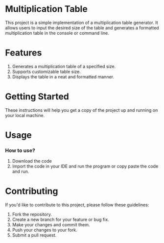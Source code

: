 # Multiplication Table
This project is a simple implementation of a multiplication table generator. It allows users to input the desired size of the table and generates a formatted multiplication table in the console or command line.

# Features
1. Generates a multiplication table of a specified size.
2. Supports customizable table size.
3. Displays the table in a neat and formatted manner.

# Getting Started
These instructions will help you get a copy of the project up and running on your local machine.


# Usage
### How to use?
1. Download the code
2. Import the code in your IDE and run the program or copy paste the code and run.

# Contributing
If you'd like to contribute to this project, please follow these guidelines:

1. Fork the repository.
2. Create a new branch for your feature or bug fix.
3. Make your changes and commit them.
4. Push your changes to your fork.
5. Submit a pull request.

